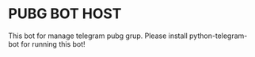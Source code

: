 # PUBG BOT HOST

This bot for manage telegram pubg grup. Please install python-telegram-bot for running this bot!
